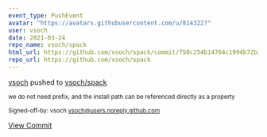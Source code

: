 ```yaml
---
event_type: PushEvent
avatar: "https://avatars.githubusercontent.com/u/814322?"
user: vsoch
date: 2021-03-24
repo_name: vsoch/spack
html_url: https://github.com/vsoch/spack/commit/f50c254b14764c1994b72b18cdea3174d62f8228
repo_url: https://github.com/vsoch/spack
---
```


<a href='https://github.com/vsoch' target='_blank'>vsoch</a> pushed to <a href='https://github.com/vsoch/spack' target='_blank'>vsoch/spack</a>

<small>we do not need prefix, and the install path can be referenced directly as a property

Signed-off-by: vsoch <vsoch@users.noreply.github.com></small>

<a href='https://github.com/vsoch/spack/commit/f50c254b14764c1994b72b18cdea3174d62f8228' target='_blank'>View Commit</a>
